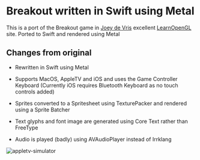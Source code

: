 # Breakout written in Swift using Metal

This is a port of the Breakout game in [Joey de Vris](http://joeydevries.com/#home) excellent [LearnOpenGL](https://learnopengl.com) site. Ported to Swift and rendered using Metal

## Changes from original

- Rewritten in Swift using Metal

- Supports MacOS, AppleTV and iOS and uses the Game Controller Keyboard (Currently iOS requires Bluetooth Keyboard as no touch controls added)

- Sprites converted to a Spritesheet using TexturePacker and rendered using a Sprite Batcher

- Text glyphs and font image are generated using Core Text rather than FreeType

- Audio is played (badly) using AVAudioPlayer instead of Irrklang




![appletv-simulator](gifs/appletv.gif)



